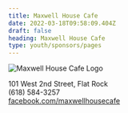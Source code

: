 ```yaml
---
title: Maxwell House Cafe
date: 2022-03-18T09:58:09.404Z
draft: false
heading: Maxwell House Cafe
type: youth/sponsors/pages
---
```

![Maxwell House Cafe Logo](https://res.cloudinary.com/robinson-soccer/image/upload/v1647439509/Youth/Sponsors/maxwell_house_cafe_ixrjsb.png)

101 West 2nd Street, Flat Rock\
(618) 584-3257\
[facebook.com/maxwellhousecafe](https://www.facebook.com/maxwellhousecafe/)